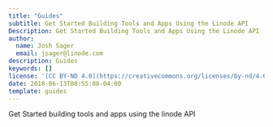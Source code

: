 ```yaml
---
title: "Guides"
subtitle: Get Started Building Tools and Apps Using the Linode API
Description: Get Started Building Tools and Apps Using the Linode API
author:
  name: Josh Sager
  email: jsager@linode.com
description: Guides
keywords: []
license: '[CC BY-ND 4.0](https://creativecommons.org/licenses/by-nd/4.0)'
date: 2018-06-13T08:55:08-04:00
template: guides
---
```

Get Started building tools and apps using the linode API
